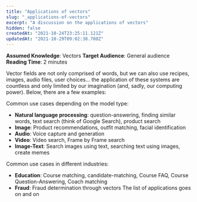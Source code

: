 ```yaml
---
title: "Applications of vectors"
slug: "_applications-of-vectors"
excerpt: "A discussion on the applications of vectors"
hidden: false
createdAt: "2021-10-24T23:25:11.121Z"
updatedAt: "2021-10-29T09:02:38.708Z"
---
```

**Assumed Knowledge**: Vectors
**Target Audience**: General audience
**Reading Time**: 2 minutes

Vector fields are not only comprised of words, but we can also use recipes, images, audio files, user choices... the application of these systems are countless and only limited by our imagination (and, sadly, our computing power). Below, there are a few examples:

Common use cases depending on the model type:

- **Natural language processing**: question-answering, finding similar words, text search (think of Google Search), product search
- **Image**: Product recommendations, outfit matching, facial identification
- **Audio**: Voice capture and generation
- **Video**: Video search, Frame by Frame search
- **Image-Text**: Search images using text, searching text using images, create memes

Common use cases in different industries:

- **Education**: Course matching, candidate-matching, Course FAQ, Course Question-Answering, Coach matching
- **Fraud**: Fraud determination through vectors
The list of applications goes on and on
